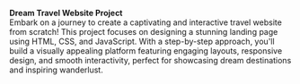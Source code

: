 **Dream Travel Website Project**  
Embark on a journey to create a captivating and interactive travel website from scratch! This project focuses on designing a stunning landing page using HTML, CSS, and JavaScript. With a step-by-step approach, you'll build a visually appealing platform featuring engaging layouts, responsive design, and smooth interactivity, perfect for showcasing dream destinations and inspiring wanderlust.


